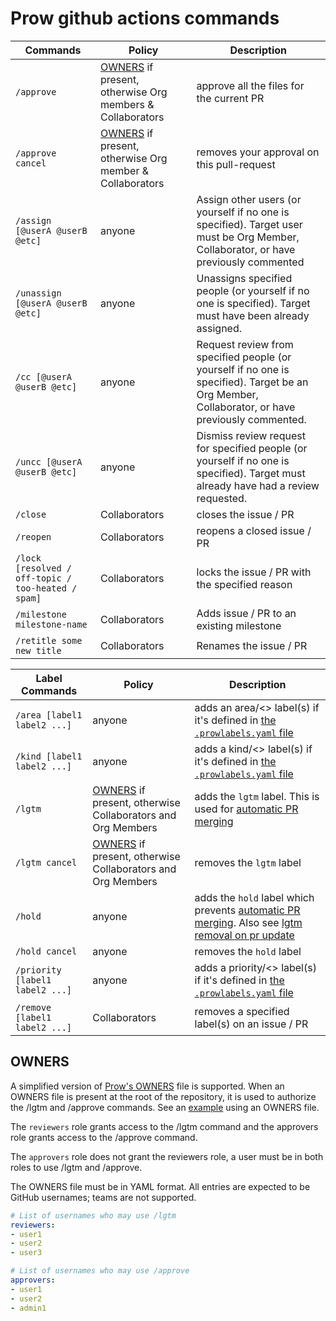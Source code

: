 # Prow github actions commands

Commands | Policy | Description
--- | --- | ---
`/approve` | [OWNERS](#owners) if present, otherwise Org members & Collaborators | approve all the files for the current PR
`/approve cancel` | [OWNERS](#owners) if present, otherwise Org member & Collaborators | removes your approval on this pull-request
`/assign [@userA @userB @etc]` | anyone | Assign other users (or yourself if no one is specified). Target user must be Org Member, Collaborator, or have previously commented
`/unassign [@userA @userB @etc]` | anyone | Unassigns specified people (or yourself if no one is specified). Target must have been already assigned.
`/cc [@userA @userB @etc]` | anyone | Request review from specified people (or yourself if no one is specified). Target be an Org Member, Collaborator, or have previously commented.
`/uncc [@userA @userB @etc]` | anyone | Dismiss review request for specified people (or yourself if no one is specified). Target must already have had a review requested.
`/close` | Collaborators | closes the issue / PR
`/reopen` | Collaborators | reopens a closed issue / PR
`/lock [resolved / off-topic / too-heated / spam]` | Collaborators | locks the issue / PR with the specified reason
`/milestone milestone-name` | Collaborators | Adds issue / PR to an existing milestone
`/retitle some new title` | Collaborators | Renames the issue / PR


Label Commands | Policy | Description
--- | --- | ---
`/area [label1 label2 ...]` | anyone | adds an area/<> label(s) if it's defined in [the `.prowlabels.yaml` file](./labeling.md)
`/kind [label1 label2 ...]` | anyone | adds a kind/<> label(s) if it's defined in [the `.prowlabels.yaml` file](./labeling.md)
`/lgtm` | [OWNERS](#owners) if present, otherwise Collaborators and Org Members | adds the `lgtm` label. This is used for [automatic PR merging]()
`/lgtm cancel` | [OWNERS](#owners) if present, otherwise Collaborators and Org Members | removes the `lgtm` label
`/hold` | anyone | adds the `hold` label which prevents [automatic PR merging](./automatic-merging.md). Also see [lgtm removal on pr update](./pr-jobs.md)
`/hold cancel` | anyone | removes the `hold` label
`/priority [label1 label2 ...]` | anyone | adds a priority/<> label(s) if it's defined in [the `.prowlabels.yaml` file](./automatic-merging.md)
`/remove [label1 label2 ...]` | Collaborators | removes a specified label(s) on an issue / PR

## OWNERS

A simplified version of [Prow's OWNERS](https://go.k8s.io/owners) file is supported. When an OWNERS file is present at the root of the repository, it is used to authorize the /lgtm and /approve commands. See an [example][owners-example] using an OWNERS file.

The `reviewers` role grants access to the /lgtm command and the approvers role grants access to the /approve command.

The `approvers` role does not grant the reviewers role, a user must be in both roles to use /lgtm and /approve.

The OWNERS file must be in YAML format. All entries are expected to be GitHub usernames; teams are not supported.

```yaml
# List of usernames who may use /lgtm
reviewers:
- user1
- user2
- user3

# List of usernames who may use /approve
approvers:
- user1
- user2
- admin1
```

[owners-example]: ./examples.md#review-and-approve-pull-requests
